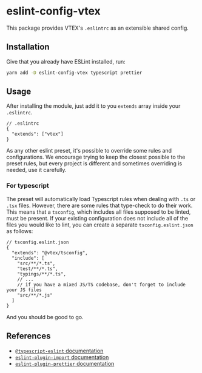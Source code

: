 # eslint-config-vtex

This package provides VTEX's `.eslintrc` as an extensible shared config.

## Installation

Give that you already have ESLint installed, run:

```bash
yarn add -D eslint-config-vtex typescript prettier
```

## Usage

After installing the module, just add it to you `extends` array inside your `.eslintrc`.

```jsonc
// .eslintrc
{
  "extends": ["vtex"]
}
```

As any other eslint preset, it's possible to override some rules and configurations. We encourage trying to keep the closest possible to the preset rules, but every project is different and sometimes overriding is needed, use it carefully.

### For typescript

The preset will automatically load Typescript rules when dealing with `.ts` or `.tsx` files. However, there are some rules that type-check to do their work. This means that a `tsconfig`, which includes all files supposed to be linted, must be present. If your existing configuration does not include all of the files you would like to lint, you can create a separate `tsconfig.eslint.json` as follows:

```jsonc
// tsconfig.eslint.json
{
  "extends": "@vtex/tsconfig",
  "include": [
    "src/**/*.ts",
    "test/**/*.ts",
    "typings/**/*.ts",
    // ...
    // if you have a mixed JS/TS codebase, don't forget to include your JS files
    "src/**/*.js"
  ]
}
```

And you should be good to go.

## References

- [`@typescript-eslint` documentation](https://github.com/typescript-eslint/typescript-eslint/blob/master/packages/eslint-plugin/README.md)
- [`eslint-plugin-import` documentation](https://github.com/benmosher/eslint-plugin-import)
- [`eslint-plugin-prettier` documentation](https://github.com/prettier/eslint-plugin-prettier)
